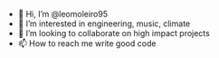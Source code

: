 - 👋 Hi, I’m @leomoleiro95
- 👀 I’m interested in engineering, music, climate
- 💞️ I’m looking to collaborate on high impact projects
- 📫 How to reach me write good code

<!---
leomoleiro95/leomoleiro95 is a ✨ special ✨ repository because its `README.md` (this file) appears on your GitHub profile.
You can click the Preview link to take a look at your changes.
--->
